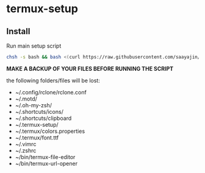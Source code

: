 # termux-setup

## Install

Run main setup script

```bash
chsh -s bash && bash <(curl https://raw.githubusercontent.com/saayajin/termux-setup/main/setup.sh)
```

**MAKE A BACKUP OF YOUR FILES BEFORE RUNNING THE SCRIPT**

the following folders/files will be lost:

- ~/.config/rclone/rclone.conf
- ~/.motd/
- ~/.oh-my-zsh/
- ~/.shortcuts/icons/
- ~/.shortcuts/clipboard
- ~/.termux-setup/
- ~/.termux/colors.properties
- ~/.termux/font.ttf
- ~/.vimrc
- ~/.zshrc
- ~/bin/termux-file-editor
- ~/bin/termux-url-opener